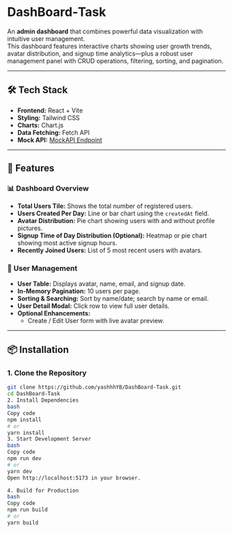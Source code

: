 # DashBoard‑Task

An **admin dashboard** that combines powerful data visualization with intuitive user management.  
This dashboard features interactive charts showing user growth trends, avatar distribution, and signup time analytics—plus a robust user management panel with CRUD operations, filtering, sorting, and pagination.

---

## 🛠 Tech Stack

- **Frontend:** React + Vite
- **Styling:** Tailwind CSS
- **Charts:** Chart.js 
- **Data Fetching:** Fetch API
- **Mock API:** [MockAPI Endpoint](https://6874ce63dd06792b9c954fc7.mockapi.io/api/v1/users)

---

## 🚀 Features

### 📊 Dashboard Overview

- **Total Users Tile:** Shows the total number of registered users.
- **Users Created Per Day:** Line or bar chart using the `createdAt` field.
- **Avatar Distribution:** Pie chart showing users with and without profile pictures.
- **Signup Time of Day Distribution (Optional):** Heatmap or pie chart showing most active signup hours.
- **Recently Joined Users:** List of 5 most recent users with avatars.

### 👥 User Management

- **User Table:** Displays avatar, name, email, and signup date.
- **In-Memory Pagination:** 10 users per page.
- **Sorting & Searching:** Sort by name/date; search by name or email.
- **User Detail Modal:** Click row to view full user details.
- **Optional Enhancements:**
  - Create / Edit User form with live avatar preview.

---

## 📦 Installation

### 1. Clone the Repository

```bash
git clone https://github.com/yashhhYB/DashBoard-Task.git
cd DashBoard-Task
2. Install Dependencies
bash
Copy code
npm install
# or
yarn install
3. Start Development Server
bash
Copy code
npm run dev
# or
yarn dev
Open http://localhost:5173 in your browser.

4. Build for Production
bash
Copy code
npm run build
# or
yarn build
